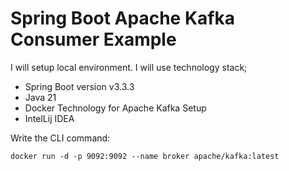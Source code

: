 # Spring Boot Apache Kafka Consumer Example

I will setup local environment. I will use technology stack;
* Spring Boot version v3.3.3
* Java 21
* Docker Technology for Apache Kafka Setup
* IntelLij IDEA

Write the CLI command: <br/>

```
docker run -d -p 9092:9092 --name broker apache/kafka:latest
```